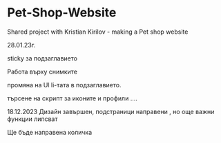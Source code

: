 # Pet-Shop-Website
Shared project with Kristian Kirilov - making a Pet shop website


28.01.23г. 

sticky за подзаглавието

Работа върху снимките

промяна на Ul li-тата в подзаглавието.

търсене на скрипт за иконите и профили
....

18.12.2023
Дизайн завършен, подстраници направени ,  но още важни функции липсват

Ще бъде направена количка
